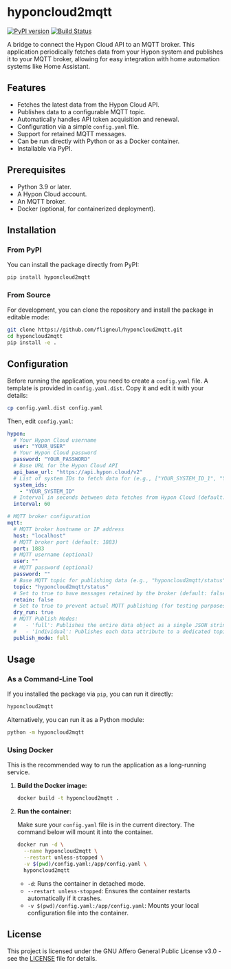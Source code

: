 # hyponcloud2mqtt

[![PyPI version](https://badge.fury.io/py/hyponcloud2mqtt.svg)](https://badge.fury.io/py/hyponcloud2mqtt)
[![Build Status](https://github.com/fligneul/hyponcloud2mqtt/actions/workflows/main.yml/badge.svg)](https://github.com/fligneul/hyponcloud2mqtt/actions/workflows/main.yml)

A bridge to connect the Hypon Cloud API to an MQTT broker. This application periodically fetches data from your Hypon system and publishes it to your MQTT broker, allowing for easy integration with home automation systems like Home Assistant.

## Features

*   Fetches the latest data from the Hypon Cloud API.
*   Publishes data to a configurable MQTT topic.
*   Automatically handles API token acquisition and renewal.
*   Configuration via a simple `config.yaml` file.
*   Support for retained MQTT messages.
*   Can be run directly with Python or as a Docker container.
*   Installable via PyPI.

## Prerequisites

*   Python 3.9 or later.
*   A Hypon Cloud account.
*   An MQTT broker.
*   Docker (optional, for containerized deployment).

## Installation

### From PyPI

You can install the package directly from PyPI:

```bash
pip install hyponcloud2mqtt
```

### From Source

For development, you can clone the repository and install the package in editable mode:

```bash
git clone https://github.com/fligneul/hyponcloud2mqtt.git
cd hyponcloud2mqtt
pip install -e .
```

## Configuration

Before running the application, you need to create a `config.yaml` file. A template is provided in `config.yaml.dist`. Copy it and edit it with your details:

```bash
cp config.yaml.dist config.yaml
```

Then, edit `config.yaml`:

```yaml
hypon:
  # Your Hypon Cloud username
  user: "YOUR_USER"
  # Your Hypon Cloud password
  password: "YOUR_PASSWORD"
  # Base URL for the Hypon Cloud API
  api_base_url: "https://api.hypon.cloud/v2"
  # List of system IDs to fetch data for (e.g., ["YOUR_SYSTEM_ID_1", "YOUR_SYSTEM_ID_2"])
  system_ids:
    - "YOUR_SYSTEM_ID"
  # Interval in seconds between data fetches from Hypon Cloud (default: 60)
  interval: 60

# MQTT broker configuration
mqtt:
  # MQTT broker hostname or IP address
  host: "localhost"
  # MQTT broker port (default: 1883)
  port: 1883
  # MQTT username (optional)
  user: ""
  # MQTT password (optional)
  password: ""
  # Base MQTT topic for publishing data (e.g., "hyponcloud2mqtt/status")
  topic: "hyponcloud2mqtt/status"
  # Set to true to have messages retained by the broker (default: false)
  retain: false
  # Set to true to prevent actual MQTT publishing (for testing purposes, default: true)
  dry_run: true
  # MQTT Publish Modes:
  #   - 'full': Publishes the entire data object as a single JSON string to a topic like 'hyponcloud2mqtt/system_id/full_data'. (Default)
  #   - 'individual': Publishes each data attribute to a dedicated topic, e.g., 'hyponcloud2mqtt/system_id/power_pv'.
  publish_mode: full
```

## Usage

### As a Command-Line Tool

If you installed the package via `pip`, you can run it directly:

```bash
hyponcloud2mqtt
```

Alternatively, you can run it as a Python module:

```bash
python -m hyponcloud2mqtt
```

### Using Docker

This is the recommended way to run the application as a long-running service.

1.  **Build the Docker image:**

    ```bash
    docker build -t hyponcloud2mqtt .
    ```

2.  **Run the container:**

    Make sure your `config.yaml` file is in the current directory. The command below will mount it into the container.

    ```bash
    docker run -d \
      --name hyponcloud2mqtt \
      --restart unless-stopped \
      -v $(pwd)/config.yaml:/app/config.yaml \
      hyponcloud2mqtt
    ```

    *   `-d`: Runs the container in detached mode.
    *   `--restart unless-stopped`: Ensures the container restarts automatically if it crashes.
    *   `-v $(pwd)/config.yaml:/app/config.yaml`: Mounts your local configuration file into the container.

## License

This project is licensed under the GNU Affero General Public License v3.0 - see the [LICENSE](LICENSE) file for details.